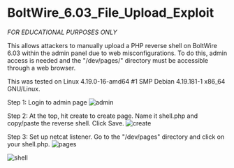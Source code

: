 # BoltWire_6.03_File_Upload_Exploit
*FOR EDUCATIONAL PURPOSES ONLY*

This allows attackers to manually upload a PHP reverse shell on BoltWire 6.03 within the admin panel due to web misconfigurations. 
To do this, admin access is needed and the "/dev/pages/" directory must be accessible through a web browser. 

This was tested on Linux 4.19.0-16-amd64 #1 SMP Debian 4.19.181-1 x86_64 GNU/Linux.

Step 1: Login to admin page
![admin](https://github.com/nesterXneo/BoltWire_6.03_File_Upload/assets/52898555/29d32728-f490-46de-9809-ee51d3659701)


Step 2: At the top, hit create to create page. Name it shell.php and copy/paste the reverse shell. Click Save.
![create](https://github.com/nesterXneo/BoltWire_6.03_File_Upload/assets/52898555/d10d55e4-0e90-456c-a3e6-a558388d2806)


Step 3: Set up netcat listener. Go to the "/dev/pages" directory and click on your shell.php.
![pages](https://github.com/nesterXneo/BoltWire_6.03_File_Upload/assets/52898555/b4c05f06-618b-40be-a45d-8bb8efc87caa)

![shell](https://github.com/nesterXneo/BoltWire_6.03_File_Upload/assets/52898555/c6cd6f68-713d-4ba9-9a24-3e6ffdc11ca5)
